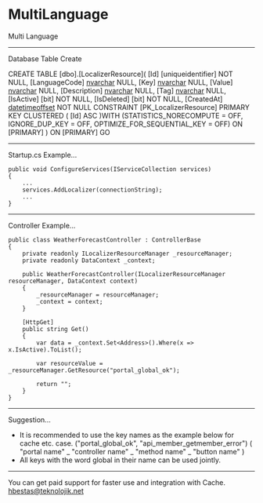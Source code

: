 # MultiLanguage
Multi Language 

----------------------------------------------------------------------------------------------------------------------

Database Table Create

CREATE TABLE [dbo].[LocalizerResource](
	[Id] [uniqueidentifier] NOT NULL,
	[LanguageCode] [nvarchar](256) NULL,
	[Key] [nvarchar](256) NULL,
	[Value] [nvarchar](MAX) NULL,
	[Description] [nvarchar](1024) NULL,
	[Tag] [nvarchar](128) NULL,
	[IsActive] [bit] NOT NULL,
	[IsDeleted] [bit] NOT NULL,
	[CreatedAt] [datetimeoffset](7) NOT NULL
 CONSTRAINT [PK_LocalizerResource] PRIMARY KEY CLUSTERED 
(
	[Id] ASC
)WITH (STATISTICS_NORECOMPUTE = OFF, IGNORE_DUP_KEY = OFF, OPTIMIZE_FOR_SEQUENTIAL_KEY = OFF) ON [PRIMARY]
) ON [PRIMARY]
GO

----------------------------------------------------------------------------------------------------------------------

Startup.cs Example...

    public void ConfigureServices(IServiceCollection services)
    { 
        ...
        services.AddLocalizer(connectionString);
        ...
    }
   
   
----------------------------------------------------------------------------------------------------------------------


Controller Example...


    public class WeatherForecastController : ControllerBase
    {
        private readonly ILocalizerResourceManager _resourceManager;
        private readonly DataContext _context;

        public WeatherForecastController(ILocalizerResourceManager resourceManager, DataContext context)
        {
            _resourceManager = resourceManager;
            _context = context;
        }

        [HttpGet]
        public string Get()
        {
            var data = _context.Set<Address>().Where(x => x.IsActive).ToList();

            var resourceValue = _resourceManager.GetResource("portal_global_ok");

            return "";
        }
    }


----------------------------------------------------------------------------------------------------------------------

Suggestion...

- It is recommended to use the key names as the example below for cache etc. case.  ("portal_global_ok", "api_member_getmember_error")
( "portal name" _ "controller name" _ "method name" _ "button name" )
- All keys with the word global in their name can be used jointly.

----------------------------------------------------------------------------------------------------------------------


You can get paid support for faster use and integration with Cache.
hbestas@teknolojik.net

  
